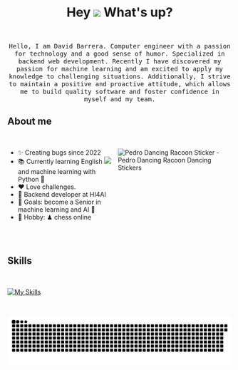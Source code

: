 <!-- Main Heading -->
<h1 align="center">Hey <img src="https://emojis.slackmojis.com/emojis/images/1577305505/7373/hand_wave.gif?1577305505" width="50" /> What's up?</h1>
<br>

<!-- User Bio -->
<p align="center">
  <samp>
    <!-- User Bio -->
    Hello, I am David Barrera. Computer engineer with a passion for technology and a good sense of humor. Specialized in backend web development. Recently I have discovered my passion for machine learning and am excited to apply my knowledge to challenging situations. Additionally, I strive to maintain a positive and proactive attitude, which allows me to build quality software and foster confidence in myself and my team.
  </samp>
</p>

<!-- About Me Section -->
## About me

<br>

<!-- User Skills -->
- ✨ Creating bugs since 2022 <img align='right' src="https://media.tenor.com/C84C_fqg7Y0AAAAi/pedro-dancing-racoon.gif" width="256" height="256" alt="Pedro Dancing Racoon Sticker - Pedro Dancing Racoon Dancing Stickers" style="max-width: 280px; background-color: unset;">
- 📚 Currently learning English <img src="https://cdn-icons-png.flaticon.com/128/197/197484.png" width="17" /> and machine learning with Python 🐍
- ❤️ Love challenges.
- 💼 Backend developer at HI4AI
- 🎯 Goals: become a Senior in machine learning and AI 🚀
- 🎲 Hobby: ♟ chess online

<br>
<br>

<!-- Skills Section -->
## Skills

<br>

[![My Skills](https://skillicons.dev/icons?i=php,js,ts,py,nodejs,express,nestjs,html,css,jquery,bootstrap,linux,debian,vim,git,gitlab,mysql,postgres,wordpress,docker&perline=20)](https://skillicons.dev)

<br>

<p align="center">
  <img src="https://github.com/TekyaygilFethi/TekyaygilFethi/blob/output/github-contribution-grid-snake.svg" alt="Snake gif">
</p>
